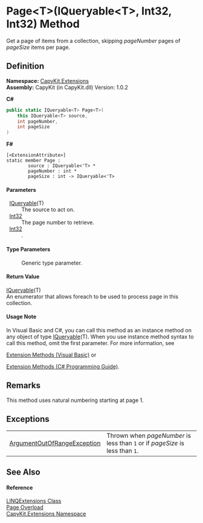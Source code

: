 # Page&lt;T&gt;(IQueryable&lt;T&gt;, Int32, Int32) Method


Get a page of items from a collection, skipping *pageNumber* pages of *pageSize* items per page.



## Definition
**Namespace:** <a href="N_CapyKit_Extensions.md">CapyKit.Extensions</a>  
**Assembly:** CapyKit (in CapyKit.dll) Version: 1.0.2

**C#**
``` C#
public static IQueryable<T> Page<T>(
	this IQueryable<T> source,
	int pageNumber,
	int pageSize
)

```
**F#**
``` F#
[<ExtensionAttribute>]
static member Page : 
        source : IQueryable<'T> * 
        pageNumber : int * 
        pageSize : int -> IQueryable<'T> 
```



#### Parameters
<dl><dt>  <a href="https://learn.microsoft.com/dotnet/api/system.linq.iqueryable-1" target="_blank" rel="noopener noreferrer">IQueryable</a>(T)</dt><dd>The source to act on.</dd><dt>  <a href="https://learn.microsoft.com/dotnet/api/system.int32" target="_blank" rel="noopener noreferrer">Int32</a></dt><dd>The page number to retrieve.</dd><dt>  <a href="https://learn.microsoft.com/dotnet/api/system.int32" target="_blank" rel="noopener noreferrer">Int32</a></dt><dd>.</dd></dl>

#### Type Parameters
<dl><dt /><dd>Generic type parameter.</dd></dl>

#### Return Value
<a href="https://learn.microsoft.com/dotnet/api/system.linq.iqueryable-1" target="_blank" rel="noopener noreferrer">IQueryable</a>(T)  
An enumerator that allows foreach to be used to process page in this collection.

#### Usage Note
In Visual Basic and C#, you can call this method as an instance method on any object of type <a href="https://learn.microsoft.com/dotnet/api/system.linq.iqueryable-1" target="_blank" rel="noopener noreferrer">IQueryable</a>(T). When you use instance method syntax to call this method, omit the first parameter. For more information, see <a href="https://docs.microsoft.com/dotnet/visual-basic/programming-guide/language-features/procedures/extension-methods" target="_blank" rel="noopener noreferrer">

Extension Methods (Visual Basic)</a> or <a href="https://docs.microsoft.com/dotnet/csharp/programming-guide/classes-and-structs/extension-methods" target="_blank" rel="noopener noreferrer">

Extension Methods (C# Programming Guide)</a>.

## Remarks
This method uses natural numbering starting at page 1.

## Exceptions
<table>
<tr>
<td><a href="https://learn.microsoft.com/dotnet/api/system.argumentoutofrangeexception" target="_blank" rel="noopener noreferrer">ArgumentOutOfRangeException</a></td>
<td>Thrown when <em>pageNumber</em> is less than <code>1</code> or if <em>pageSize</em> is less than <code>1</code>.</td></tr>
</table>

## See Also


#### Reference
<a href="T_CapyKit_Extensions_LINQExtensions.md">LINQExtensions Class</a>  
<a href="Overload_CapyKit_Extensions_LINQExtensions_Page.md">Page Overload</a>  
<a href="N_CapyKit_Extensions.md">CapyKit.Extensions Namespace</a>  
